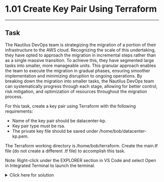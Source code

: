 # 1.01 Create Key Pair Using Terraform
---
## Task
The Nautilus DevOps team is strategizing the migration of a portion of their infrastructure to the AWS cloud. Recognizing the scale of this undertaking, they have opted to approach the migration in incremental steps rather than as a single massive transition. To achieve this, they have segmented large tasks into smaller, more manageable units. This granular approach enables the team to execute the migration in gradual phases, ensuring smoother implementation and minimizing disruption to ongoing operations. By breaking down the migration into smaller tasks, the Nautilus DevOps team can systematically progress through each stage, allowing for better control, risk mitigation, and optimization of resources throughout the migration process.

For this task, create a key pair using Terraform with the following requirements:

- Name of the key pair should be datacenter-kp.
- Key pair type must be rsa.
- The private key file should be saved under /home/bob/datacenter-kp.pem.
  
The Terraform working directory is /home/bob/terraform. Create the main.tf file (do not create a different .tf file) to accomplish this task.

Note: Right-click under the EXPLORER section in VS Code and select Open in Integrated Terminal to launch the terminal.
<details>
  <summary>Click here for solution</summary>

  ## Solution
  1. Open a terminal and create the main.tf in /home/bob/terraform as such:
  ```HCL
  # This generates the RSA key
  resource "tls_private_key" "rsa_key" {
      algorithm = "RSA"
      rsa_bits = 4096
  }

  # This registers the public key in AWS
  resource "aws_key_pair" "datacenter_key" {
      key_name = "datacenter-kp"
      public_key = tls_private_key.rsa_key.public_key_openssh
  }

  # And finally write the private key on the disk
  resource "local_file" "private_key" {
      content = tls_private_key.rsa_key.private_key_pem
      filename = "/home/bob/datacenter-kp.pem"
      file_permission = "0600"
      directory_permission = "0700"
  }
  ```
  2. Terraform init, plan and apply
  ```bash
  terraform init
  terraform plan
  terraform apply
  # Optionnaly use --auto-approve to avoid typing "yes" each time

  # Optional for tidy process:
  terraform fmt
  terraform validate
  ```
</details>

